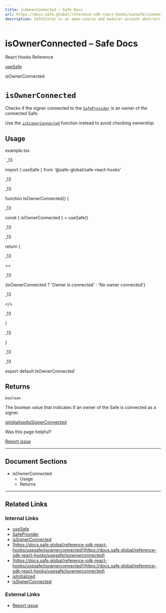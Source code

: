 ```yaml
---
title: isOwnerConnected – Safe Docs
url: https://docs.safe.global/reference-sdk-react-hooks/usesafe/isownerconnected
description: Safe{Core} is an open-source and modular account abstraction stack. Learn about its features and how to use it.
---
```


# isOwnerConnected – Safe Docs

React Hooks Reference

[useSafe](/reference-sdk-react-hooks/usesafe)

isOwnerConnected

# `isOwnerConnected`

Checks if the signer connected to the [`SafeProvider`](/reference-sdk-react-hooks/safeprovider) is an owner of the connected Safe.

Use the [`isSignerConnected`](/reference-sdk-react-hooks/usesafe/issignerconnected) function instead to avoid checking ownership.

## Usage



example.tsx

`_13

import { useSafe } from '@safe-global/safe-react-hooks'

_13

_13

function IsOwnerConnected() {

_13

const { isOwnerConnected } = useSafe()

_13

_13

return (

_13

<>

_13

{isOwnerConnected ? 'Owner is connected' : 'No owner connected'}

_13

</>

_13

)

_13

}

_13

_13

export default IsOwnerConnected`

## Returns

`boolean`

The boolean value that indicates if an owner of the Safe is connected as a signer.

[isInitialized](/reference-sdk-react-hooks/usesafe/isinitialized "isInitialized")[isSignerConnected](/reference-sdk-react-hooks/usesafe/issignerconnected "isSignerConnected")

Was this page helpful?

[Report issue](https://github.com/safe-global/safe-docs/issues/new?assignees=&labels=nextra-feedback&projects=&template=nextra-feedback.yml&title=%5BFeedback%5D+)

---

## Document Sections

- isOwnerConnected
  - Usage
  - Returns

---

## Related Links

### Internal Links

- [useSafe](https://docs.safe.global/reference-sdk-react-hooks/usesafe)
- [SafeProvider](https://docs.safe.global/reference-sdk-react-hooks/safeprovider)
- [isSignerConnected](https://docs.safe.global/reference-sdk-react-hooks/usesafe/issignerconnected)
- [https://docs.safe.global/reference-sdk-react-hooks/usesafe/isownerconnected](https://docs.safe.global/reference-sdk-react-hooks/usesafe/isownerconnected)
- [https://docs.safe.global/reference-sdk-react-hooks/usesafe/isownerconnected](https://docs.safe.global/reference-sdk-react-hooks/usesafe/isownerconnected)
- [isInitialized](https://docs.safe.global/reference-sdk-react-hooks/usesafe/isinitialized)
- [isSignerConnected](https://docs.safe.global/reference-sdk-react-hooks/usesafe/issignerconnected)

### External Links

- [Report issue](https://github.com/safe-global/safe-docs/issues/new?assignees=&labels=nextra-feedback&projects=&template=nextra-feedback.yml&title=%5BFeedback%5D+)
